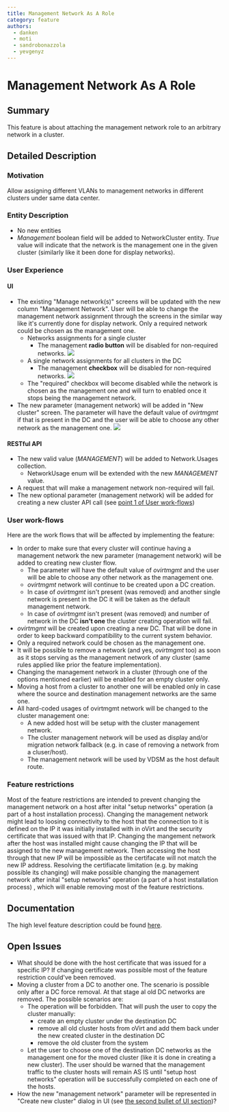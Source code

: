 ```yaml
---
title: Management Network As A Role
category: feature
authors:
  - danken
  - moti
  - sandrobonazzola
  - yevgenyz
---
```


# Management Network As A Role

## Summary

This feature is about attaching the management network role to an arbitrary network in a cluster.

## Detailed Description

### Motivation

Allow assigning different VLANs to management networks in different clusters under same data center.

### Entity Description

*   No new entities
*   *Management* boolean field will be added to NetworkCluster entity. *True* value will indicate that the network is the management one in the given cluster (similarly like it been done for display networks).

### User Experience

#### UI

*   The existing "Manage network(s)" screens will be updated with the new column "Management Network". User will be able to change the management network assignment through the screens in the similar way like it's currently done for display network. Only a required network could be chosen as the management one.
    -   Networks assignments for a single cluster
        -   The management **radio button** will be disabled for non-required networks.
            ![](/images/wiki/Manage_networks.png)
    -   A single network assignments for all clusters in the DC
        -   The management **checkbox** will be disabled for non-required networks.
            ![](/images/wiki/Manage_network.png)
    -   The "required" checkbox will become disabled while the network is chosen as the management one and will turn to enabled once it stops being the management network.
*   The new parameter (management network) will be added in "New cluster" screen. The parameter will have the default value of *ovirtmgmt* if that is present in the DC and the user will be able to choose any other network as the management one.
    ![](/images/wiki/Create_cluster.png)

#### RESTful API

*   The new valid value (*MANAGEMENT*) will be added to Network.Usages collection.
    -   NetworkUsage enum will be extended with the new *MANAGEMENT* value.
*   A request that will make a management network non-required will fail.
*   The new optional parameter (management network) will be added for creating a new cluster API call (see [point 1 of User work-flows](#user-work-flows))

### User work-flows

Here are the work flows that will be affected by implementing the feature:

*   In order to make sure that every cluster will continue having a management network the new parameter (management network) will be added to creating new cluster flow.
    -   The parameter will have the default value of *ovirtmgmt* and the user will be able to choose any other network as the management one.
    -   *ovirtmgmt* network will continue to be created upon a DC creation.
    -   In case of *ovirtmgmt* isn't present (was removed) and another single network is present in the DC it will be taken as the default management network.
    -   In case of *ovirtmgmt* isn't present (was removed) and number of network in the DC **isn't one** the cluster creating operation will fail.
*   *ovirtmgmt* will be created upon creating a new DC. That will be done in order to keep backward compatibility to the current system behavior.
*   Only a required network could be chosen as the management one.
*   It will be possible to remove a network (and yes, *ovirtmgmt* too) as soon as it stops serving as the management network of any cluster (same rules applied like prior the feature implementation).
*   Changing the management network in a cluster (through one of the options mentioned earlier) will be enabled for an empty cluster only.
*   Moving a host from a cluster to another one will be enabled only in case where the source and destination management networks are the same one.
*   All hard-coded usages of ovirtmgmt network will be changed to the cluster management one:
    -   A new added host will be setup with the cluster management network.
    -   The cluster management network will be used as display and/or migration network fallback (e.g. in case of removing a network from a cluser/host).
    -   The management network will be used by VDSM as the host default route.

### Feature restrictions

Most of the feature restrictions are intended to prevent changing the management network on a host after inital "setup networks" operation (a part of a host installation process). Changing the management network might lead to loosing connectivity to the host that the connection to it is defined on the IP it was initially installed with in oVirt and the security certificate that was issued with that IP. Changing the mangement network after the host was installed might cause changing the IP that will be assigned to the new management network. Then accessing the host through that new IP will be impossible as the certifacate will not match the new IP address.
Resolving the certifiacate limitation (e.g. by making possible its changing) will make possible changing the management network after inital "setup networks" operation (a part of a host installation process) , which will enable removing most of the feature restrictions.

## Documentation

The high level feature description could be found [here](/develop/release-management/features/network/detailedmanagementnetworkasarole.html).

## Open Issues

*   What should be done with the host certificate that was issued for a specific IP? If changing certificate was possible most of the feature restriction could've been removed.
*   Moving a cluster from a DC to another one. The scenario is possible only after a DC force removal. At that stage al old DC networks are removed. The possible scenarios are:
    -   The operation will be forbidden. That will push the user to copy the cluster manually:
        -   create an empty cluster under the destination DC
        -   remove all old cluster hosts from oVirt and add them back under the new created cluster in the destination DC
        -   remove the old cluster from the system
    -   Let the user to choose one of the destination DC networks as the management one for the moved cluster (like it is done in creating a new cluster). The user should be warned that the management traffic to the cluster hosts will remain AS IS until "setup host networks" operation will be successfully completed on each one of the hosts.
*   How the new "management network" parameter will be represented in "Create new cluster" dialog in UI (see [the second bullet of UI section](#ui))?

